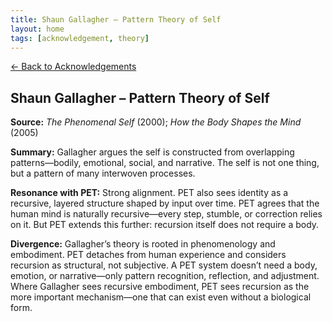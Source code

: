 ```yaml
---
title: Shaun Gallagher – Pattern Theory of Self
layout: home
tags: [acknowledgement, theory]
---
```


[← Back to Acknowledgements](../../acknowledgements)

## Shaun Gallagher – Pattern Theory of Self

**Source:** *The Phenomenal Self* (2000); *How the Body Shapes the Mind* (2005)

**Summary:** Gallagher argues the self is constructed from overlapping patterns—bodily, emotional, social, and narrative. The self is not one thing, but a pattern of many interwoven processes.

**Resonance with PET:** Strong alignment. PET also sees identity as a recursive, layered structure shaped by input over time. PET agrees that the human mind is naturally recursive—every step, stumble, or correction relies on it. But PET extends this further: recursion itself does not require a body.

**Divergence:** Gallagher’s theory is rooted in phenomenology and embodiment. PET detaches from human experience and considers recursion as structural, not subjective. A PET system doesn’t need a body, emotion, or narrative—only pattern recognition, reflection, and adjustment. Where Gallagher sees recursive embodiment, PET sees recursion as the more important mechanism—one that can exist even without a biological form.
